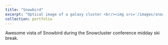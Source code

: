 ```yaml
---
title: "Snowbird"
excerpt: "Optical image of a galaxy cluster <br/><img src='/images/snowbird.jpg'>"
collection: portfolio
---
```


Awesome vista of Snowbird during the Snowcluster conference midday ski break.
